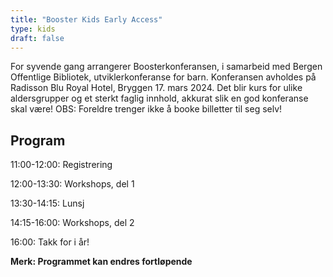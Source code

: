 ```yaml
---
title: "Booster Kids Early Access"
type: kids
draft: false
---
```


For syvende gang arrangerer Boosterkonferansen, i samarbeid med Bergen Offentlige Bibliotek, utviklerkonferanse for barn.
Konferansen avholdes på Radisson Blu Royal Hotel, Bryggen 17. mars 2024.
Det blir kurs for ulike aldersgrupper og et sterkt faglig innhold, akkurat slik en god konferanse skal være!
OBS: Foreldre trenger ikke å booke billetter til seg selv!

## Program

11:00-12:00: Registrering

12:00-13:30: Workshops, del 1

13:30-14:15: Lunsj

14:15-16:00: Workshops, del 2

16:00: Takk for i år!


**Merk: Programmet kan endres fortløpende**
